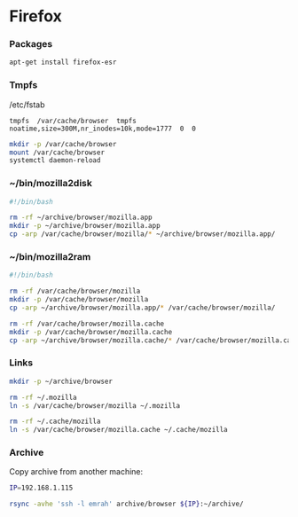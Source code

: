 # Firefox

### Packages

```bash
apt-get install firefox-esr
```

### Tmpfs

/etc/fstab

```
tmpfs  /var/cache/browser  tmpfs  noatime,size=300M,nr_inodes=10k,mode=1777  0  0
```

```bash
mkdir -p /var/cache/browser
mount /var/cache/browser
systemctl daemon-reload
```

### ~/bin/mozilla2disk


```bash
#!/bin/bash

rm -rf ~/archive/browser/mozilla.app
mkdir -p ~/archive/browser/mozilla.app
cp -arp /var/cache/browser/mozilla/* ~/archive/browser/mozilla.app/
```

### ~/bin/mozilla2ram

```bash
#!/bin/bash

rm -rf /var/cache/browser/mozilla
mkdir -p /var/cache/browser/mozilla
cp -arp ~/archive/browser/mozilla.app/* /var/cache/browser/mozilla/

rm -rf /var/cache/browser/mozilla.cache
mkdir -p /var/cache/browser/mozilla.cache
cp -arp ~/archive/browser/mozilla.cache/* /var/cache/browser/mozilla.cache/
```

### Links

```bash
mkdir -p ~/archive/browser

rm -rf ~/.mozilla
ln -s /var/cache/browser/mozilla ~/.mozilla

rm -rf ~/.cache/mozilla
ln -s /var/cache/browser/mozilla.cache ~/.cache/mozilla
```

### Archive

Copy archive from another machine:

```bash
IP=192.168.1.115

rsync -avhe 'ssh -l emrah' archive/browser ${IP}:~/archive/
```
